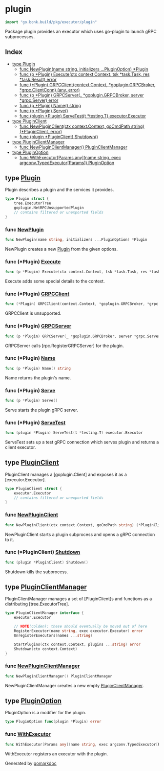<!-- Code generated by gomarkdoc. DO NOT EDIT -->

# plugin

```go
import "go.bonk.build/pkg/executor/plugin"
```

Package plugin provides an executor which uses go\-plugin to launch gRPC subprocesses.

## Index

- [type Plugin](<#Plugin>)
  - [func NewPlugin\(name string, initializers ...PluginOption\) \*Plugin](<#NewPlugin>)
  - [func \(p \*Plugin\) Execute\(ctx context.Context, tsk \*task.Task, res \*task.Result\) error](<#Plugin.Execute>)
  - [func \(\*Plugin\) GRPCClient\(context.Context, \*goplugin.GRPCBroker, \*grpc.ClientConn\) \(any, error\)](<#Plugin.GRPCClient>)
  - [func \(p \*Plugin\) GRPCServer\(\_ \*goplugin.GRPCBroker, server \*grpc.Server\) error](<#Plugin.GRPCServer>)
  - [func \(p \*Plugin\) Name\(\) string](<#Plugin.Name>)
  - [func \(p \*Plugin\) Serve\(\)](<#Plugin.Serve>)
  - [func \(plugin \*Plugin\) ServeTest\(t \*testing.T\) executor.Executor](<#Plugin.ServeTest>)
- [type PluginClient](<#PluginClient>)
  - [func NewPluginClient\(ctx context.Context, goCmdPath string\) \(\*PluginClient, error\)](<#NewPluginClient>)
  - [func \(plugin \*PluginClient\) Shutdown\(\)](<#PluginClient.Shutdown>)
- [type PluginClientManager](<#PluginClientManager>)
  - [func NewPluginClientManager\(\) PluginClientManager](<#NewPluginClientManager>)
- [type PluginOption](<#PluginOption>)
  - [func WithExecutor\[Params any\]\(name string, exec argconv.TypedExecutor\[Params\]\) PluginOption](<#WithExecutor>)


<a name="Plugin"></a>
## type [Plugin](<server.go#L28-L33>)

Plugin describes a plugin and the services it provides.

```go
type Plugin struct {
    tree.ExecutorTree
    goplugin.NetRPCUnsupportedPlugin
    // contains filtered or unexported fields
}
```

<a name="NewPlugin"></a>
### func [NewPlugin](<server.go#L44>)

```go
func NewPlugin(name string, initializers ...PluginOption) *Plugin
```

NewPlugin creates a new [Plugin](<#Plugin>) from the given options.

<a name="Plugin.Execute"></a>
### func \(\*Plugin\) [Execute](<server.go#L97-L101>)

```go
func (p *Plugin) Execute(ctx context.Context, tsk *task.Task, res *task.Result) error
```

Execute adds some special details to the context.

<a name="Plugin.GRPCClient"></a>
### func \(\*Plugin\) [GRPCClient](<server.go#L88-L92>)

```go
func (*Plugin) GRPCClient(context.Context, *goplugin.GRPCBroker, *grpc.ClientConn) (any, error)
```

GRPCClient is unsupported.

<a name="Plugin.GRPCServer"></a>
### func \(\*Plugin\) [GRPCServer](<server.go#L81>)

```go
func (p *Plugin) GRPCServer(_ *goplugin.GRPCBroker, server *grpc.Server) error
```

GRPCServer calls \[rpc.RegisterGRPCServer\] for the plugin.

<a name="Plugin.Name"></a>
### func \(\*Plugin\) [Name](<server.go#L61>)

```go
func (p *Plugin) Name() string
```

Name returns the plugin's name.

<a name="Plugin.Serve"></a>
### func \(\*Plugin\) [Serve](<server.go#L71>)

```go
func (p *Plugin) Serve()
```

Serve starts the plugin gRPC server.

<a name="Plugin.ServeTest"></a>
### func \(\*Plugin\) [ServeTest](<testing.go#L19>)

```go
func (plugin *Plugin) ServeTest(t *testing.T) executor.Executor
```

ServeTest sets up a test gRPC connection which serves plugin and returns a client executor.

<a name="PluginClient"></a>
## type [PluginClient](<client.go#L28-L32>)

PluginClient manages a \[goplugin.Client\] and exposes it as a \[executor.Executor\].

```go
type PluginClient struct {
    executor.Executor
    // contains filtered or unexported fields
}
```

<a name="NewPluginClient"></a>
### func [NewPluginClient](<client.go#L37>)

```go
func NewPluginClient(ctx context.Context, goCmdPath string) (*PluginClient, error)
```

NewPluginClient starts a plugin subprocess and opens a gRPC connection to it.

<a name="PluginClient.Shutdown"></a>
### func \(\*PluginClient\) [Shutdown](<client.go#L71>)

```go
func (plugin *PluginClient) Shutdown()
```

Shutdown kills the subprocess.

<a name="PluginClientManager"></a>
## type [PluginClientManager](<client_manager.go#L18-L27>)

PluginClientManager manages a set of \[PluginClient\]s and functions as a distributing \[tree.ExecutorTree\].

```go
type PluginClientManager interface {
    executor.Executor

    // NOTE(colden): these should eventually be moved out of here
    RegisterExecutor(name string, exec executor.Executor) error
    UnregisterExecutors(names ...string)

    StartPlugins(ctx context.Context, plugins ...string) error
    Shutdown(ctx context.Context)
}
```

<a name="NewPluginClientManager"></a>
### func [NewPluginClientManager](<client_manager.go#L36>)

```go
func NewPluginClientManager() PluginClientManager
```

NewPluginClientManager creates a new empty [PluginClientManager](<#PluginClientManager>).

<a name="PluginOption"></a>
## type [PluginOption](<server.go#L41>)

PluginOption is a modifier for the plugin.

```go
type PluginOption func(plugin *Plugin) error
```

<a name="WithExecutor"></a>
### func [WithExecutor](<server.go#L64>)

```go
func WithExecutor[Params any](name string, exec argconv.TypedExecutor[Params]) PluginOption
```

WithExecutor registers an executor with the plugin.

Generated by [gomarkdoc](<https://github.com/princjef/gomarkdoc>)
